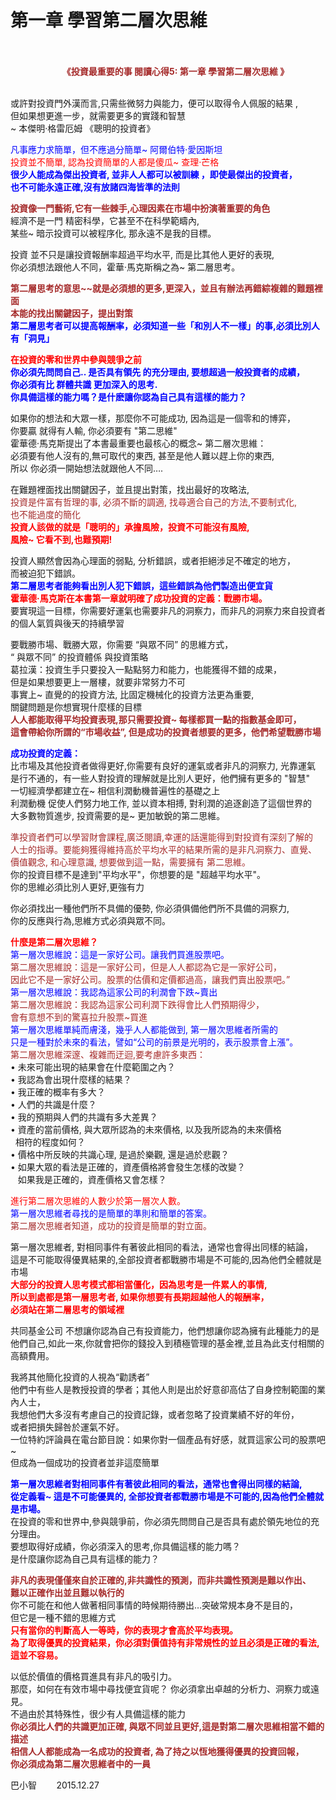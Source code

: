 # 第一章 學習第二層次思維


<div class="entry-content" itemprop="text">
			<div style="text-align: center">
<img alt="" src="http://smart0806tw.statementdog.com/wp-content/uploads/yam/1567f6a8a24431.jpg" style="border-width: 0; margin: 0.7em 0;"></div>
<p>&nbsp; &nbsp; &nbsp; &nbsp; &nbsp; &nbsp; &nbsp; &nbsp; &nbsp; &nbsp; &nbsp;<strong><span style="color:#a52a2a;">《投資最重要的事 閱讀心得5: 第一章 學習第二層次思維 》</span></strong></p>
<p><span id="more-29"></span><br>
<span>或許對投資門外漢而言,只需些微努力與能力，便可以取得令人佩服的結果 ,<br>
但如果想更進一步，就需要更多的實踐和智慧<br>
~ 本傑明·格雷厄姆 《聰明的投資者》 </span></p>
<p><span style="color: #0000ff"><span>凡事應力求簡單，但不應過分簡單~ 阿爾伯特·愛因斯坦 </span></span><br>
<span style="color: #ff0000"><span>投資並不簡單, 認為投資簡單的人都是傻瓜~ 查理·芒格 </span></span><br>
<strong><span style="color: #0000ff"><span>很少人能成為傑出投資者, 並非人人都可以被訓練 ，即使最傑出的投資者，<br>
也不可能永遠正確,沒有放諸四海皆準的法則</span></span></strong></p>
<p><strong><span style="color:#a52a2a;">投資像一門藝術,它有一些棘手,心理因素在市場中扮演著重要的角色</span></strong><br>
<span>經濟不是一門 精密科學，它甚至不在科學範疇內,<br>
某些~ 暗示投資可以被程序化, 那永遠不是我的目標。</span></p>
<p><span>投資 並不只是讓投資報酬率超過平均水平, 而是比其他人更好的表現,<br>
你必須想法跟他人不同，霍華‧馬克斯稱之為~ 第二層思考。</span></p>
<p><strong><span style="color:#a52a2a;">第二層思考的意思~~就是必須想的更多,更深入，並且有辦法再錯綜複雜的難題裡面<br>
本能的找出關鍵因子，提出對策</span><br>
<span style="color:#0000ff;">第二層思考者可以提高報酬率，必須知道一些「和別人不一樣」的事,必須比別人有「洞見」</span></strong><span style="color:#0000ff;"> </span></p>
<p><strong><span style="color:#ff0000;">在投資的零和世界中參與競爭之前</span><br>
<span style="color:#0000ff;">你必須先問問自己.. 是否具有領先 的充分理由, 要想超過一般投資者的成績，<br>
你必須有比 群體共識 更加深入的思考.<br>
你具備這樣的能力嗎？是什麽讓你認為自己具有這樣的能力？</span></strong></p>
<p><span>如果你的想法和大眾一樣，那麼你不可能成功, 因為這是一個零和的博弈，<br>
你要贏 就得有人輸, 你必須要有 "第二思維"</span><br>
<span>霍華德·馬克斯提出了本書最重要也最核心的概念~ 第二層次思維：</span><br>
<span>必須要有他人沒有的,無可取代的東西, 甚至是他人難以趕上你的東西,<br>
所以 你必須一開始想法就跟他人不同….</span></p>
<p><span>在難題裡面找出關鍵因子，並且提出對策，找出最好的攻略法,</span><br>
<span style="color:#a52a2a;">投資是件富有哲理的事, 必須不斷的調適, 找尋適合自己的方法,不要制式化,<br>
也不能過度的簡化</span><br>
<strong><span style="color:#ff0000;">投資人該做的就是「聰明的」承擔風險，投資不可能沒有風險,<br>
風險~ 它看不到,也難預期!</span></strong></p>
<p><span>投資人顯然會因為心理面的弱點, 分析錯誤，或者拒絕涉足不確定的地方，<br>
而被迫犯下錯誤。</span><br>
<strong><span style="color:#0000ff;">第二層思考者能夠看出別人犯下錯誤，這些錯誤為他們製造出便宜貨</span></strong><br>
<strong><span style="color:#ff0000;">霍華德·馬克斯在本書第一章就明確了成功投資的定義：戰勝市場。</span></strong><br>
<span>要實現這一目標，你需要好運氣也需要非凡的洞察力，而非凡的洞察力來自投資者<br>
的個人氣質與後天的持續學習</span></p>
<p><span>要戰勝市場、戰勝大眾，你需要 “與眾不同” 的思維方式，<br>
“ 與眾不同” 的投資體係 與投資策略</span><br>
<span>葛拉漢：投資生手只要投入一點點努力和能力，也能獲得不錯的成果，<br>
但是如果想要更上一層樓，就要非常努力不可</span><br>
<span>事實上~ 直覺的的投資方法, 比固定機械化的投資方法更為重要,<br>
關鍵問題是你想實現什麼樣的目標</span><br>
<strong><span style="color:#a52a2a;">人人都能取得平均投資表現,那只需要投資~ 每樣都買一點的指數基金即可，<br>
這會帶給你所謂的“市場收益”, 但是成功的投資者想要的更多，他們希望戰勝市場</span></strong></p>
<p><strong><span style="color:#0000ff;">成功投資的定義：</span></strong><br>
<span>比市場及其他投資者做得更好,你需要有良好的運氣或者非凡的洞察力, 光靠運氣<br>
是行不通的，有一些人對投資的理解就是比別人更好，他們擁有更多的 "智慧"</span><br>
<span>一切經濟學都建立在~ 相信利潤動機普遍性的基礎之上</span><br>
<span>利潤動機 促使人們努力地工作, 並以資本相搏, 對利潤的追逐創造了這個世界的<br>
大多數物質進步, 投資需要的是~ 更加敏銳的第二思維。 </span></p>
<p><span style="color:#a52a2a;">準投資者們可以學習財會課程,廣泛閱讀,幸運的話還能得到對投資有深刻了解的<br>
人士的指導。要能夠獲得維持高於平均水平的結果所需的是非凡洞察力、直覺、<br>
價值觀念, 和心理意識, 想要做到這一點，需要擁有 第二思維。</span><br>
<span>你的投資目標不是達到"平均水平"，你想要的是 "超越平均水平"。</span><br>
<span>你的思維必須比別人更好,更強有力</span></p>
<p><span>你必須找出一種他們所不具備的優勢, 你必須俱備他們所不具備的洞察力,<br>
你的反應與行為,思維方式必須與眾不同。</span></p>
<p><strong><span style="color:#ff0000;">什麼是第二層次思維？ </span></strong><br>
<span style="color:#0000ff;">第一層次思維說：這是一家好公司。讓我們買進股票吧。</span><br>
<span style="color:#a52a2a;">第二層次思維說：這是一家好公司，但是人人都認為它是一家好公司，<br>
因此它不是一家好公司。股票的估價和定價都過高，讓我們賣出股票吧。” </span><br>
<span style="color:#0000ff;">第一層次思維說：我認為這家公司的利潤會下跌~賣出</span><br>
<span style="color:#a52a2a;">第二層次思維說：我認為這家公司利潤下跌得會比人們預期得少，<br>
會有意想不到的驚喜拉升股票~買進</span><br>
<span style="color:#0000ff;">第一層次思維單純而膚淺，幾乎人人都能做到, 第一層次思維者所需的<br>
只是一種對於未來的看法，譬如“公司的前景是光明的，表示股票會上漲”。</span><br>
<span style="color:#a52a2a;">第二層次思維深邃、複雜而迂迴,要考慮許多東西：</span><br>
<span>• 未來可能出現的結果會在什麼範圍之內？ </span><br>
<span>• 我認為會出現什麼樣的結果？ </span><br>
<span>• 我正確的概率有多大？ </span><br>
<span>• 人們的共識是什麼？ </span><br>
<span>• 我的預期與人們的共識有多大差異？ </span><br>
<span>• 資產的當前價格, 與大眾所認為的未來價格, 以及我所認為的未來價格<br>
&nbsp; 相符的程度如何？ </span><br>
<span>• 價格中所反映的共識心理, 是過於樂觀, 還是過於悲觀？ </span><br>
<span>• 如果大眾的看法是正確的，資產價格將會發生怎樣的改變？ </span><br>
<span>&nbsp;&nbsp; 如果我是正確的，資產價格又會怎樣？ </span></p>
<p><span style="color:#ff0000;">進行第二層次思維的人數少於第一層次人數。 </span><br>
<span style="color:#0000ff;">第一層次思維者尋找的是簡單的準則和簡單的答案。</span><br>
<span style="color:#a52a2a;">第二層次思維者知道，成功的投資是簡單的對立面。</span></p>
<p><span>第一層次思維者, 對相同事件有著彼此相同的看法，通常也會得出同樣的結論，<br>
這是不可能取得優異結果的,全部投資者都戰勝市場是不可能的,因為他們全體就是市場</span><br>
<strong><span style="color:#ff0000;">大部分的投資人思考模式都相當僵化，因為思考是一件累人的事情,<br>
所以到處都是第一層思考者, 如果你想要有長期超越他人的報酬率，<br>
必須站在第二層思考的領域裡</span></strong></p>
<p><span>共同基金公司 不想讓你認為自己有投資能力，他們想讓你認為擁有此種能力的是<br>
他們自己,如此一來,你就會把你的錢投入到積極管理的基金裡,並且為此支付相關的高額費用。 </span></p>
<p><span>我將其他簡化投資的人視為“勸誘者”</span><br>
<span>他們中有些人是教授投資的學者；其他人則是出於好意卻高估了自身控制範圍的業內人士，<br>
我想他們大多沒有考慮自己的投資記錄，或者忽略了投資業績不好的年份，<br>
或者把損失歸咎於運氣不好。 </span><br>
<span>一位特約評論員在電台節目說：如果你對一個產品有好感，就買這家公司的股票吧~<br>
但成為一個成功的投資者並非這麼簡單</span></p>
<p><strong><span style="color:#0000ff;">第一層次思維者對相同事件有著彼此相同的看法，通常也會得出同樣的結論,<br>
從定義看~ 這是不可能優異的, 全部投資者都戰勝市場是不可能的,因為他們全體就是市場。 </span></strong><br>
<span>在投資的零和世界中,參與競爭前，你必須先問問自己是否具有處於領先地位的充分理由。 </span><br>
<span>要想取得好成績，你必須深入的思考,你具備這樣的能力嗎？ </span><br>
<span>是什麼讓你認為自己具有這樣的能力？ </span></p>
<p><strong><span style="color:#a52a2a;">非凡的表現僅僅來自於正確的,非共識性的預測，而非共識性預測是難以作出、<br>
難以正確作出並且難以執行的</span></strong><br>
<span>你不可能在和他人做著相同事情的時候期待勝出…突破常規本身不是目的，<br>
但它是一種不錯的思維方式</span><br>
<strong><span style="color:#ff0000;">只有當你的判斷高人一等時，你的表現才會高於平均表現。<br>
為了取得優異的投資結果，你必須對價值持有非常規性的並且必須是正確的看法,<br>
這並不容易。 </span></strong></p>
<p><span>以低於價值的價格買進具有非凡的吸引力。 </span><br>
<span>那麼，如何在有效市場中尋找便宜貨呢？ 你必須拿出卓越的分析力、洞察力或遠見。<br>
不過由於其特殊性，很少有人具備這樣的能力</span><br>
<strong><span style="color:#a52a2a;">你必須比人們的共識更加正確, 與眾不同並且更好,這是對第二層次思維相當不錯的描述<br>
相信人人都能成為一名成功的投資者, 為了持之以恆地獲得優異的投資回報，<br>
你必須成為第二層次思維者中的一員</span></strong></p>
<p>
<span>巴小智&nbsp;&nbsp;&nbsp;&nbsp;&nbsp;&nbsp;&nbsp; 2015.12.27</span></p>
<p></p>
					</div>